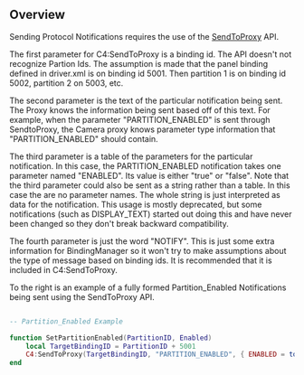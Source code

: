 ## Overview

Sending Protocol Notifications requires the use of the [SendToProxy][1] API. 

The first parameter for C4:SendToProxy is a binding id.  The API doesn't not recognize Partion Ids. The assumption is made that the panel binding defined in driver.xml is on binding id 5001. Then partition 1 is on binding id 5002, partition 2 on 5003, etc.

The second parameter is the text of the particular notification being sent. The Proxy knows the information being sent based off of this text. For example, when the parameter "PARTITION\_ENABLED" is sent through SendtoProxy, the Camera proxy knows parameter type information that "PARTITION\_ENABLED" should contain.

The third parameter is a table of the parameters for the particular notification.  In this case, the PARTITION\_ENABLED notification takes one parameter named "ENABLED".  Its value is either "true" or "false". Note that the third parameter could also be sent as a string rather than a table.  In this case the are no parameter names.  The whole string is just interpreted as data for the notification.  This usage is mostly deprecated, but some notifications (such as DISPLAY\_TEXT) started out doing this and have never been changed so they don't break backward compatibility.

The fourth parameter is just the word "NOTIFY". This is just some extra information for BindingManager so it won't try to make assumptions about the type of message based on binding ids. It is recommended that it is included in C4:SendToProxy.

To the right is an example of a fully formed Partition\_Enabled Notifications being sent using the SendToProxy API.

```lua

-- Partition_Enabled Example

function SetPartitionEnabled(PartitionID, Enabled)
	local TargetBindingID = PartitionID + 5001
	C4:SendToProxy(TargetBindingID, "PARTITION_ENABLED", { ENABLED = tostring(Enabled) }, "NOTIFY")
end
```

[1]:	https://control4.github.io/docs-driverworks-api/#sendtoproxy